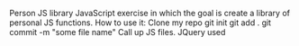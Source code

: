 Person JS library
JavaScript exercise in which the goal is create a library of personal JS functions.
How to use it:
	Clone my repo
	git init
	git add .
	git commit -m "some file name"
	Call up JS files.
JQuery used
